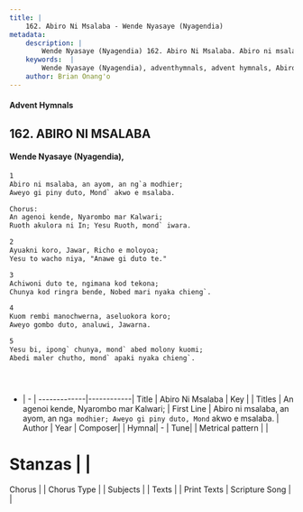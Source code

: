 ```yaml
---
title: |
    162. Abiro Ni Msalaba - Wende Nyasaye (Nyagendia)
metadata:
    description: |
        Wende Nyasaye (Nyagendia) 162. Abiro Ni Msalaba. Abiro ni msalaba, an ayom, an ng`a modhier; Aweyo gi piny duto, Mond` akwo e msalaba.  Chorus: An agenoi kende, Nyarombo mar Kalwari; Ruoth akulora ni In; Yesu Ruoth, mond` iwara.  
    keywords:  |
        Wende Nyasaye (Nyagendia), adventhymnals, advent hymnals, Abiro Ni Msalaba, Abiro ni msalaba, an ayom, an ng`a modhier; Aweyo gi piny duto, Mond` akwo e msalaba.. An agenoi kende, Nyarombo mar Kalwari;
    author: Brian Onang'o
---
```


#### Advent Hymnals
## 162. ABIRO NI MSALABA
####  Wende Nyasaye (Nyagendia),

```txt
1
Abiro ni msalaba, an ayom, an ng`a modhier;
Aweyo gi piny duto, Mond` akwo e msalaba.

Chorus:
An agenoi kende, Nyarombo mar Kalwari;
Ruoth akulora ni In; Yesu Ruoth, mond` iwara.

2
Ayuakni koro, Jawar, Richo e moloyoa;
Yesu to wacho niya, "Anawe gi duto te."

3
Achiwoni duto te, ngimana kod tekona;
Chunya kod ringra bende, Nobed mari nyaka chieng`.

4
Kuom rembi manochwerna, aseluokora koro;
Aweyo gombo duto, analuwi, Jawarna.

5
Yesu bi, ipong` chunya, mond` abed molony kuomi;
Abedi maler chutho, mond` apaki nyaka chieng`.





```

- |   -  |
-------------|------------|
Title | Abiro Ni Msalaba |
Key |  |
Titles | An agenoi kende, Nyarombo mar Kalwari; |
First Line | Abiro ni msalaba, an ayom, an ng`a modhier; Aweyo gi piny duto, Mond` akwo e msalaba. |
Author | 
Year | 
Composer| |
Hymnal|  - |
Tune|  |
Metrical pattern | |
# Stanzas |  |
Chorus |  |
Chorus Type |  |
Subjects | |
Texts |  |
Print Texts | 
Scripture Song |  |
    
